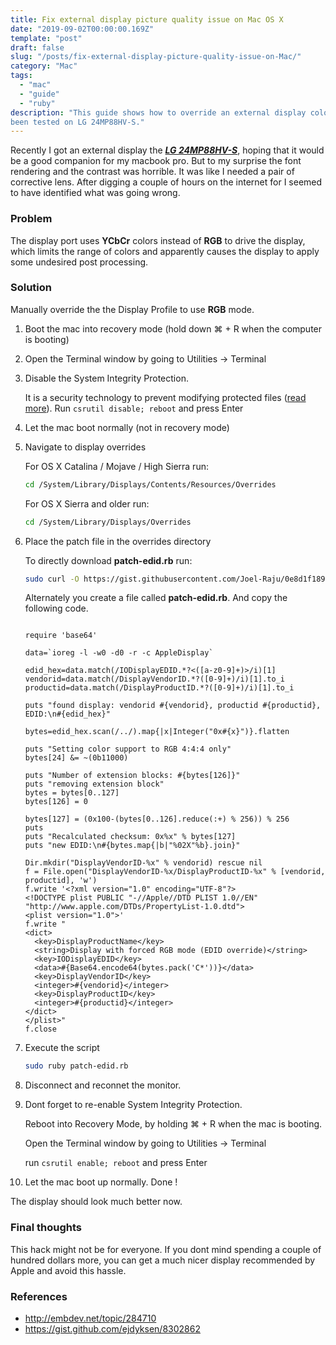 ```yaml
---
title: Fix external display picture quality issue on Mac OS X
date: "2019-09-02T00:00:00.169Z"
template: "post"
draft: false
slug: "/posts/fix-external-display-picture-quality-issue-on-Mac/"
category: "Mac"
tags:
  - "mac"
  - "guide"
  - "ruby"
description: "This guide shows how to override an external display color profile on Mac OS X. It has
been tested on LG 24MP88HV-S."
---
```


Recently I got an external display the [***LG 24MP88HV-S***](https://www.lg.com/us/displays/lg-24MP88HV-S-led-display),
hoping that it would be a good companion for my macbook pro. But to my surprise the font rendering and
the contrast was horrible. It was like I needed a pair of corrective lens. After
digging a couple of hours on the internet for I seemed to have identified what was going wrong.

### Problem ###

The display port uses **YCbCr** colors instead of **RGB** to drive the display, which limits
the range of colors and apparently causes the display to apply some undesired post processing.

### Solution ###

Manually override the the Display Profile to use **RGB** mode.

1. Boot the mac into recovery mode (hold down ⌘ + R when the computer is booting)

2. Open the Terminal window by going to Utilities -> Terminal

3. Disable the System Integrity Protection.

    It is a security technology to prevent modifying protected files ([read more](https://support.apple.com/en-us/HT204899)).
    Run  `csrutil disable; reboot` and press Enter

4. Let the mac boot normally (not in recovery mode)

5. Navigate to display overrides

    For OS X Catalina / Mojave / High Sierra run:

    ```bash
    cd /System/Library/Displays/Contents/Resources/Overrides
    ```

    For OS X Sierra and older run:

    ```bash
    cd /System/Library/Displays/Overrides
    ```

6. Place the patch file in the overrides directory

    To directly download **patch-edid.rb** run:

    ```bash
    sudo curl -O https://gist.githubusercontent.com/Joel-Raju/0e8d1f1891175f544d75b4ba4dda1926/raw/d350425daf4bbf7ec953ed70ac77e9e6399d633b/patch-edid.rb
    ```

    Alternately you create a file called **patch-edid.rb**. And copy the following code.

    ```ruby{numberLines: true}

    require 'base64'

    data=`ioreg -l -w0 -d0 -r -c AppleDisplay`

    edid_hex=data.match(/IODisplayEDID.*?<([a-z0-9]+)>/i)[1]
    vendorid=data.match(/DisplayVendorID.*?([0-9]+)/i)[1].to_i
    productid=data.match(/DisplayProductID.*?([0-9]+)/i)[1].to_i

    puts "found display: vendorid #{vendorid}, productid #{productid}, EDID:\n#{edid_hex}"

    bytes=edid_hex.scan(/../).map{|x|Integer("0x#{x}")}.flatten

    puts "Setting color support to RGB 4:4:4 only"
    bytes[24] &= ~(0b11000)

    puts "Number of extension blocks: #{bytes[126]}"
    puts "removing extension block"
    bytes = bytes[0..127]
    bytes[126] = 0

    bytes[127] = (0x100-(bytes[0..126].reduce(:+) % 256)) % 256
    puts 
    puts "Recalculated checksum: 0x%x" % bytes[127]
    puts "new EDID:\n#{bytes.map{|b|"%02X"%b}.join}"

    Dir.mkdir("DisplayVendorID-%x" % vendorid) rescue nil
    f = File.open("DisplayVendorID-%x/DisplayProductID-%x" % [vendorid, productid], 'w')
    f.write '<?xml version="1.0" encoding="UTF-8"?>
    <!DOCTYPE plist PUBLIC "-//Apple//DTD PLIST 1.0//EN" "http://www.apple.com/DTDs/PropertyList-1.0.dtd">
    <plist version="1.0">'
    f.write "
    <dict>
      <key>DisplayProductName</key>
      <string>Display with forced RGB mode (EDID override)</string>
      <key>IODisplayEDID</key>
      <data>#{Base64.encode64(bytes.pack('C*'))}</data>
      <key>DisplayVendorID</key>
      <integer>#{vendorid}</integer>
      <key>DisplayProductID</key>
      <integer>#{productid}</integer>
    </dict>
    </plist>"
    f.close
    ```

7. Execute the script

    ```bash
    sudo ruby patch-edid.rb
    ```

8. Disconnect and reconnet the monitor.

9. Dont forget to re-enable System Integrity Protection.

    Reboot into Recovery Mode, by holding ⌘ + R when the mac is booting.

    Open the Terminal window by going to Utilities -> Terminal

    run `csrutil enable; reboot` and press Enter

10. Let the mac boot up normally. Done !

The display should look much better now.

### Final thoughts ###

This hack might not be for everyone. If you dont mind spending a couple of hundred dollars more, you
can get a much nicer display recommended by Apple and avoid this hassle.

### References ###

* <http://embdev.net/topic/284710>
* <https://gist.github.com/ejdyksen/8302862>
